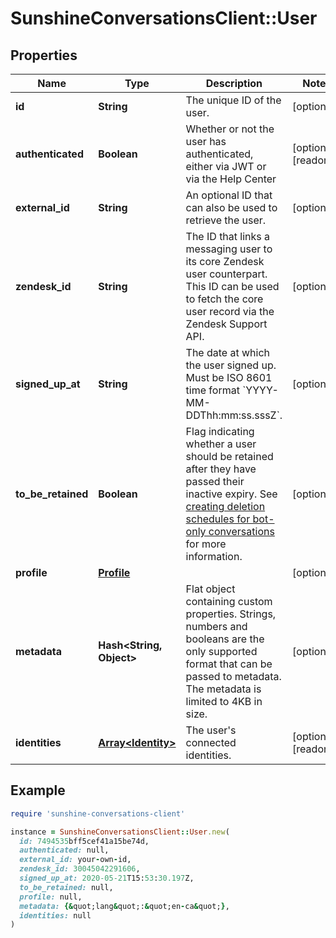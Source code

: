 # SunshineConversationsClient::User

## Properties

| Name | Type | Description | Notes |
| ---- | ---- | ----------- | ----- |
| **id** | **String** | The unique ID of the user. | [optional] |
| **authenticated** | **Boolean** | Whether or not the user has authenticated, either via JWT or via the Help Center | [optional][readonly] |
| **external_id** | **String** | An optional ID that can also be used to retrieve the user.  | [optional] |
| **zendesk_id** | **String** | The ID that links a messaging user to its core Zendesk user counterpart. This ID can be used to fetch the core user record via the Zendesk Support API.  | [optional] |
| **signed_up_at** | **String** | The date at which the user signed up. Must be ISO 8601 time format &#x60;YYYY-MM-DDThh:mm:ss.sssZ&#x60;. | [optional] |
| **to_be_retained** | **Boolean** | Flag indicating whether a user should be retained after they have passed their inactive expiry. See [creating deletion schedules for bot-only conversations](https://support.zendesk.com/hc/en-us/articles/8499219792154) for more information. | [optional] |
| **profile** | [**Profile**](Profile.md) |  | [optional] |
| **metadata** | **Hash&lt;String, Object&gt;** | Flat object containing custom properties. Strings, numbers and booleans  are the only supported format that can be passed to metadata. The metadata is limited to 4KB in size.  | [optional] |
| **identities** | [**Array&lt;Identity&gt;**](Identity.md) | The user&#39;s connected identities. | [optional][readonly] |

## Example

```ruby
require 'sunshine-conversations-client'

instance = SunshineConversationsClient::User.new(
  id: 7494535bff5cef41a15be74d,
  authenticated: null,
  external_id: your-own-id,
  zendesk_id: 30045042291606,
  signed_up_at: 2020-05-21T15:53:30.197Z,
  to_be_retained: null,
  profile: null,
  metadata: {&quot;lang&quot;:&quot;en-ca&quot;},
  identities: null
)
```

